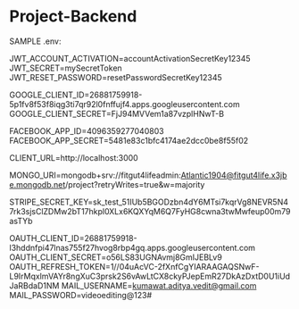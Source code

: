 # Project-Backend

SAMPLE .env:

JWT_ACCOUNT_ACTIVATION=accountActivationSecretKey12345
JWT_SECRET=mySecretToken
JWT_RESET_PASSWORD=resetPasswordSecretKey12345

GOOGLE_CLIENT_ID=26881759918-5p1fv8f53f8iqg3ti7qr92l0fnffujf4.apps.googleusercontent.com
GOOGLE_CLIENT_SECRET=FjJ94MVVem1a87vzplHNwT-B

FACEBOOK_APP_ID=4096359277040803
FACEBOOK_APP_SECRET=5481e83c1bfc4174ae2dcc0be8f55f02

CLIENT_URL=http://localhost:3000

MONGO_URI=mongodb+srv://fitgut4lifeadmin:Atlantic1904@fitgut4life.x3jbe.mongodb.net/project?retryWrites=true&w=majority

STRIPE_SECRET_KEY=sk_test_51IUb5BGODzbn4dY6MTsi7kqrVg8NEVR5N47rk3sjsClZDMw2bT17hkpl0XLx6KQXYqM6Q7FyHG8cwna3twMwfeup00m79asTYb

OAUTH_CLIENT_ID=26881759918-l3hddnfpi47lnas755f27hvog8rbp4gq.apps.googleusercontent.com
OAUTH_CLIENT_SECRET=o56LS83UGNAvmj8GmIJEBLv9
OAUTH_REFRESH_TOKEN=1//04uAcVC-2fXnfCgYIARAAGAQSNwF-L9IrMqxlmVAYr8ngXuC3prsk2S6vAwLtCX8ckyPJepEmR27DkAzDxtD0U1iUdJaRBdaD1NM
MAIL_USERNAME=kumawat.aditya.vedit@gmail.com
MAIL_PASSWORD=videoediting@123#